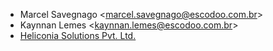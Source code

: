 - Marcel Savegnago \<<marcel.savegnago@escodoo.com.br>\>
- Kaynnan Lemes \<<kaynnan.lemes@escodoo.com.br>\>
- [Heliconia Solutions Pvt. Ltd.](https://www.heliconia.io)
